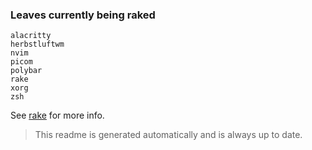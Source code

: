 ### Leaves currently being raked
```
alacritty
herbstluftwm
nvim
picom
polybar
rake
xorg
zsh
```
See [rake](https://github.com/tsbohc/.garden/tree/master/etc/rake) for more info.

> This readme is generated automatically and is always up to date.
